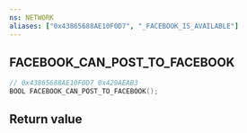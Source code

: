 ```yaml
---
ns: NETWORK
aliases: ["0x43865688AE10F0D7", "_FACEBOOK_IS_AVAILABLE"]
---
```

## FACEBOOK_CAN_POST_TO_FACEBOOK

```c
// 0x43865688AE10F0D7 0x429AEAB3
BOOL FACEBOOK_CAN_POST_TO_FACEBOOK();
```


## Return value
